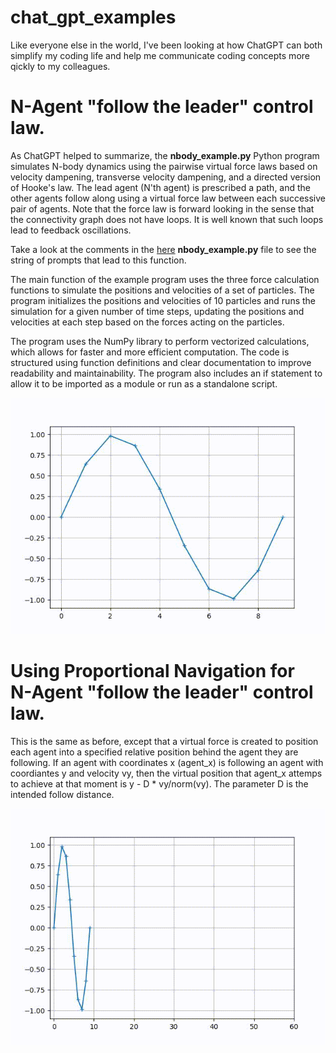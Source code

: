 # chat_gpt_examples

Like everyone else in the world, I've been looking at how ChatGPT can both simplify my coding life and help me communicate coding concepts more qickly to my colleagues.

# N-Agent "follow the leader" control law.
As ChatGPT helped to summarize, the **nbody_example.py** Python program simulates N-body dynamics using the pairwise virtual force laws based on velocity dampening, transverse velocity dampening, and a directed version of Hooke's law. The lead agent (N'th agent) is prescribed a path, and the other agents follow along using a virtual force law between each successive pair of agents.  Note that the force law is forward looking in the sense that the connectivity graph does not have loops.  It is well known that such loops lead to feedback oscillations.

Take a look at the comments in the [here](nbody_example.py) **nbody_example.py** file to see the string of prompts that lead to this function.

The main function of the example program uses the three force calculation functions to simulate the positions and velocities of a set of particles. The program initializes the positions and velocities of 10 particles and runs the simulation for a given number of time steps, updating the positions and velocities at each step based on the forces acting on the particles. 

The program uses the NumPy library to perform vectorized calculations, which allows for faster and more efficient computation. The code is structured using function definitions and clear documentation to improve readability and maintainability. The program also includes an if statement to allow it to be imported as a module or run as a standalone script.

![One agent leading nine others](./follow_the_leader.gif)

# Using Proportional Navigation for <br> N-Agent "follow the leader" control law.
This is the same as before, except that a virtual force is created to position each agent into a specified relative position behind the agent they are following.  If an agent with coordinates x (agent_x) is following an agent with coordiantes y and velocity vy, then the virtual position that agent_x attemps to achieve at that moment is y - D * vy/norm(vy).  The parameter D is the intended follow distance.

![One agent leading nine others](./pronav_follow_the_leader.gif)
